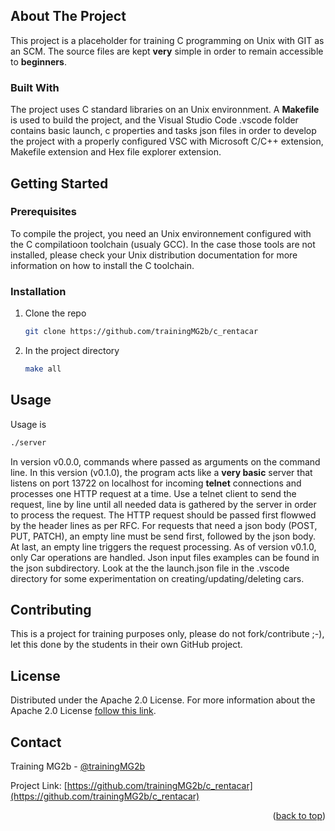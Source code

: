 <div id="top"></div>

<!-- ABOUT THE PROJECT -->
## About The Project

This project is a placeholder for training C programming on Unix with GIT as an SCM.
The source files are kept **very** simple in order to remain accessible to **beginners**.

### Built With

The project uses C standard libraries on an Unix environnment.
A **Makefile** is used to build the project, and the Visual Studio Code .vscode folder contains basic launch, c properties and tasks json files in order to develop the project with a properly configured VSC with Microsoft C/C++ extension, Makefile extension and Hex file explorer extension.


<!-- GETTING STARTED -->
## Getting Started

### Prerequisites

To compile the project, you need an Unix environnement configured with the C compilatioon toolchain (usualy GCC). In the case those tools are not installed, please check your Unix distribution documentation for more information on how to install the C toolchain.

### Installation

1. Clone the repo
   ```sh
   git clone https://github.com/trainingMG2b/c_rentacar
   ```
2. In the project directory
   ```sh
   make all
   ```


<!-- USAGE EXAMPLES -->
## Usage

Usage is 
```sh
./server
```

In version v0.0.0, commands where passed as arguments on the command line.
In this version (v0.1.0), the program acts like a **very basic** server that listens on port 13722 on localhost for incoming **telnet** connections and processes one HTTP request at a time. Use a telnet client to send the request, line by line until all needed data is gathered by the server in order to process the request.
The HTTP request should be passed first flowwed by the header lines as per RFC.
For requests that need a json body (POST, PUT, PATCH), an empty line must be send first, followed by the json body.
At last, an empty line triggers the request processing.
As of version v0.1.0, only Car operations are handled.
Json input files examples can be found in the json subdirectory.
Look at the the launch.json file in the .vscode directory for some experimentation on creating/updating/deleting cars.


<!-- CONTRIBUTING -->
## Contributing

This is a project for training purposes only, please do not fork/contribute ;-), let this done by the students in their own GitHub project.


<!-- LICENSE -->
## License

Distributed under the Apache 2.0 License.
For more information about the Apache 2.0 License [follow this link](https://www.apache.org/licenses/LICENSE-2.0).



<!-- CONTACT -->
## Contact

Training MG2b - [@trainingMG2b](https://twitter.com/trainingMG2b)

Project Link: [https://github.com/trainingMG2b/c_rentacar](https://github.com/trainingMG2b/c_rentacar)

<p align="right">(<a href="#top">back to top</a>)</p>
